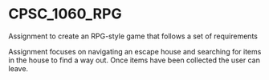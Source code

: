 # CPSC_1060_RPG
Assignment to create an RPG-style game that follows a set of requirements

Assignment focuses on navigating an escape house and searching for items in the house to find a way out.
Once items have been collected the user can leave.
